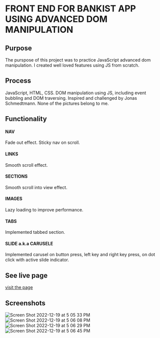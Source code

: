 # FRONT END FOR BANKIST APP USING ADVANCED DOM MANIPULATION

## Purpose
The purspose of this project was to practice JavaScript advanced dom manipulation. I created well loved features using JS from scratch.

## Process
JavaScript, HTML, CSS. DOM manipulation using JS, including event bubbling and DOM traversing. Inspired and challenged by Jonas Schmedtmann. None of the pictures belong to me.

## Functionality
#### NAV
Fade out effect. Sticky nav on scroll.

#### LINKS
Smooth scroll effect.

#### SECTIONS
Smooth scroll into view effect.

#### IMAGES
Lazy loading to improve performance.

#### TABS
Implemented tabbed section.

#### SLIDE a.k.a CARUSELE
Implemented carusel on button press, left key and right key press, on dot click with active slide indicator.

## See live page
[visit the page]()

## Screenshots
![Screen Shot 2022-12-19 at 5 05 33 PM](https://user-images.githubusercontent.com/86169204/208534200-1f921995-3cd7-48a6-9ee6-c9579ade510e.png)
![Screen Shot 2022-12-19 at 5 06 08 PM](https://user-images.githubusercontent.com/86169204/208534560-13b71374-ca6d-41be-a9e6-7a95017f614f.png)
![Screen Shot 2022-12-19 at 5 06 29 PM](https://user-images.githubusercontent.com/86169204/208534779-9fca6cb8-f020-46dd-b748-4fa46427ae26.png)
![Screen Shot 2022-12-19 at 5 06 45 PM](https://user-images.githubusercontent.com/86169204/208534937-42311cdd-20c5-47c0-bc3c-0bbbf2c726e1.png)


